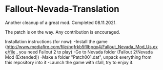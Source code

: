 # Fallout-Nevada-Translation
Another cleanup of a great mod. Completed 08.11.2021.


The patch is on the way.
Any contribution is encouraged.

Installation instructions (for now):
-Install the game (http://www.mediafire.com/file/nqfrkb5fllbpqx4/Fallout_Nevada_Mod_Us.exe/file , you need Fallout 2 to play)
-Go to Nevada folder (Fallout 2\Nevada Mod (Extended)\)
-Make a folder "Patch001.dat", unpack everything from this repository into it
-Launch the game with sfall, try to enjoy it.
